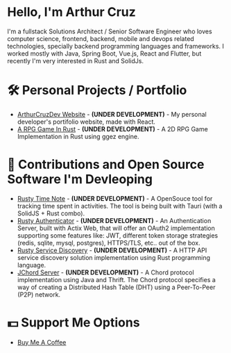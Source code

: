 # Hello, I'm Arthur Cruz
I'm a fullstack Solutions Architect / Senior Software Engineer who loves computer science, frontend, backend, mobile and devops related technologies, specially backend programming languages and frameworks. I worked mostly with Java, Spring Boot, Vue.js, React and Flutter, but recently I'm very interested in Rust and SolidJs.

# 🛠️ Personal Projects / Portfolio
* [ArthurCruzDev Website](https://github.com/ArthurCruzDev/arthurcruzdev-website) - **(UNDER DEVELOPMENT)** - My personal developer's portifolio website, made with React. 
* [A RPG Game In Rust](https://github.com/ArthurCruzDev/rpg_game_rust) - **(UNDER DEVELOPMENT)** - A 2D RPG Game Implementation in Rust using ggez engine. 
  
# 🤝 Contributions and Open Source Software I'm Devleoping
* [Rusty Time Note](https://github.com/ArthurCruzDev/rusty_time_note_desktop) - **(UNDER DEVELOPMENT)** - A OpenSouce tool for tracking time spent in activities. The tool is being built with Tauri (with a SolidJS + Rust combo). 
* [Rusty Authenticator](https://github.com/ArthurCruzDev/rusty_authenticator) - **(UNDER DEVELOPMENT)** - An Authentication Server, built with Actix Web, that will offer an OAuth2 implementation supporting some features like: JWT, different token storage strategies (redis, sqlite, mysql, postgres), HTTPS/TLS, etc.. out of the box. 
* [Rusty Service Discovery](https://github.com/ArthurCruzDev/rusty-service-discovery) - **(UNDER DEVELOPMENT)** - A HTTP API service discovery solution implementation using Rust programming language.
* [JChord Server](https://github.com/ArthurCruzDev/jchord) - **(UNDER DEVELOPMENT)** - A Chord protocol implementation using Java and Thrift. The Chord protocol specifies a way of creating a Distributed Hash Table (DHT) using a Peer-To-Peer (P2P) network.

# 💵 Support Me Options
* [Buy Me A Coffee](https://www.buymeacoffee.com/devArthurCruz)
